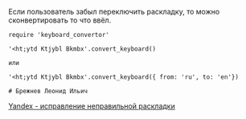 Если пользователь забыл переключить раскладку, то можно сконвертировать то что ввёл.

    require 'keyboard_convertor'

    '<ht;ytd Ktjybl Bkmbx'.convert_keyboard()

    или

    '<ht;ytd Ktjybl Bkmbx'.convert_keyboard({ from: 'ru', to: 'en'})    

    # Брежнев Леонид Ильич


[Yandex - исправление неправильной раскладки](http://help.yandex.ru/search/?id=1074581#maybe)